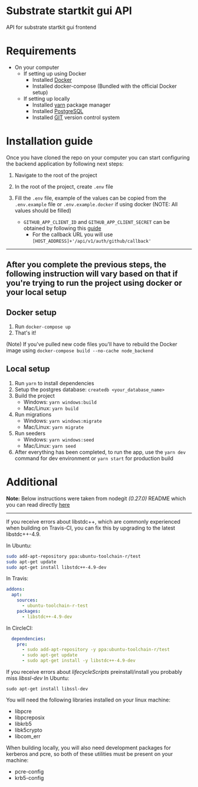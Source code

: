 # Substrate startkit gui API
API for substrate startkit gui frontend

# Requirements
- On your computer
    * If setting up using Docker
        * Installed [Docker](https://www.docker.com/)
        * Installed docker-compose (Bundled with the official Docker setup)
    * If setting up locally
        * Installed [yarn](https://yarnpkg.com/) package manager
        * Installed [PostgreSQL](https://www.postgresql.org/)
        * Installed [GIT](https://git-scm.com/) version control system

# Installation guide

Once you have cloned the repo on your computer you
can start configuring the backend application by
following next steps:

1. Navigate to the root of the project
2. In the root of the project, create `.env` file
3. Fill the `.env` file, example of the values can
   be copied from the `.env.example` file or `.env.example.docker` if using docker (NOTE: All values should be filled)
   
   - `GITHUB_APP_CLIENT_ID` and `GITHUB_APP_CLIENT_SECRET`
     can be obtained by following this [guide](https://docs.github.com/en/developers/apps/creating-an-oauth-app)
        * For the callback URL you will use 
          `[HOST_ADDRESS]+'/api/v1/auth/github/callback'`
---
After you complete the previous steps, the following instruction will vary based on that
if you're trying to run the project using docker or your local setup
---
## Docker setup
1. Run `docker-compose up`
2. That's it!

(Note) If you've pulled new code files you'll have to rebuild the Docker image using `docker-compose build --no-cache node_backend`

## Local setup
1. Run `yarn` to install dependencies
2. Setup the postgres database: `createdb <your_database_name>`
3. Build the project
    - Windows: `yarn windows:build`
    - Mac/Linux: `yarn build`
4. Run migrations
    - Windows: `yarn windows:migrate`
    - Mac/Linux: `yarn migrate`
5. Run seeders
    - Windows: `yarn windows:seed`
    - Mac/Linux: `yarn seed`
6. After everything has been completed, to run the
   app, use the `yarn dev` command for dev environment 
   or `yarn start` for production build

# Additional

**Note:** Below instructions were taken from nodegit *(0.27.0)* README which you can
read directly [here](https://github.com/nodegit/nodegit/blob/master/README.md)

---

If you receive errors about libstdc++, which are commonly experienced when
building on Travis-CI, you can fix this by upgrading to the latest
libstdc++-4.9.

In Ubuntu:

``` sh
sudo add-apt-repository ppa:ubuntu-toolchain-r/test
sudo apt-get update
sudo apt-get install libstdc++-4.9-dev
```

In Travis:

``` yaml
addons:
  apt:
    sources:
      - ubuntu-toolchain-r-test
    packages:
      - libstdc++-4.9-dev
```

In CircleCI:

``` yaml
  dependencies:
    pre:
      - sudo add-apt-repository -y ppa:ubuntu-toolchain-r/test
      - sudo apt-get update
      - sudo apt-get install -y libstdc++-4.9-dev
```

If you receive errors about *lifecycleScripts* preinstall/install you probably miss *libssl-dev*
In Ubuntu:
```
sudo apt-get install libssl-dev
```

You will need the following libraries installed on your linux machine:
  - libpcre
  - libpcreposix
  - libkrb5
  - libk5crypto
  - libcom_err

When building locally, you will also need development packages for kerberos and pcre, so both of these utilities must be present on your machine:
  - pcre-config
  - krb5-config
